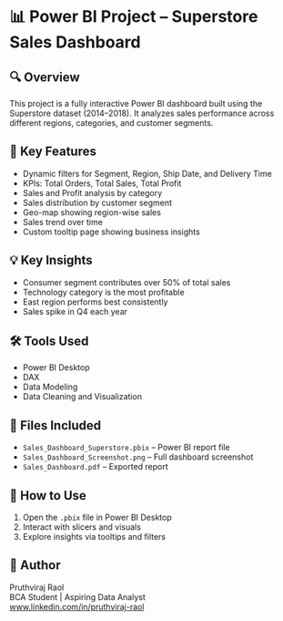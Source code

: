 # 📊 Power BI Project – Superstore Sales Dashboard

## 🔍 Overview
This project is a fully interactive Power BI dashboard built using the Superstore dataset (2014–2018). It analyzes sales performance across different regions, categories, and customer segments.

## 📌 Key Features
- Dynamic filters for Segment, Region, Ship Date, and Delivery Time
- KPIs: Total Orders, Total Sales, Total Profit
- Sales and Profit analysis by category
- Sales distribution by customer segment
- Geo-map showing region-wise sales
- Sales trend over time
- Custom tooltip page showing business insights

## 💡 Key Insights
- Consumer segment contributes over 50% of total sales
- Technology category is the most profitable
- East region performs best consistently
- Sales spike in Q4 each year

## 🛠 Tools Used
- Power BI Desktop
- DAX
- Data Modeling
- Data Cleaning and Visualization

## 📁 Files Included
- `Sales_Dashboard_Superstore.pbix` – Power BI report file
- `Sales_Dashboard_Screenshot.png` – Full dashboard screenshot
- `Sales_Dashboard.pdf` – Exported report

## 🚀 How to Use
1. Open the `.pbix` file in Power BI Desktop
2. Interact with slicers and visuals
3. Explore insights via tooltips and filters

## 📎 Author
Pruthviraj Raol  
BCA Student | Aspiring Data Analyst  
www.linkedin.com/in/pruthviraj-raol